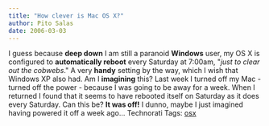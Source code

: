 ```yaml
---
title: "How clever is Mac OS X?"
author: Pito Salas
date: 2006-03-03
---
```




I guess because **deep down** I am still a paranoid **Windows** user, my OS X
is configured to **automatically reboot** every Saturday at 7:00am, "_just to
clear out the cobwebs_." A very **handy** setting by the way, which I wish
that Windows XP also had. Am I **imagining** this? Last week I turned off my
Mac - turned off the power - because I was going to be away for a week. When I
returned I found that it seems to have rebooted itself on Saturday as it does
every Saturday. Can this be? **It was off!** I dunno, maybe I just imagined
having powered it off a week ago… Technorati Tags:
[osx](<http://www.technorati.com/tag/osx>)


